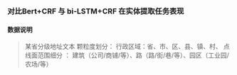 ###	对比Bert+CRF 与 bi-LSTM+CRF 在实体提取任务表现
#### 数据说明
> 某省分级地址文本
> 颗粒度划分：
> 行政区域：省、市、区、县、镇、村、
> 点线面范围细分 ： 建筑（公司/商铺/等）、路（路/街/巷/等）、园区（工业园/农场/等）

